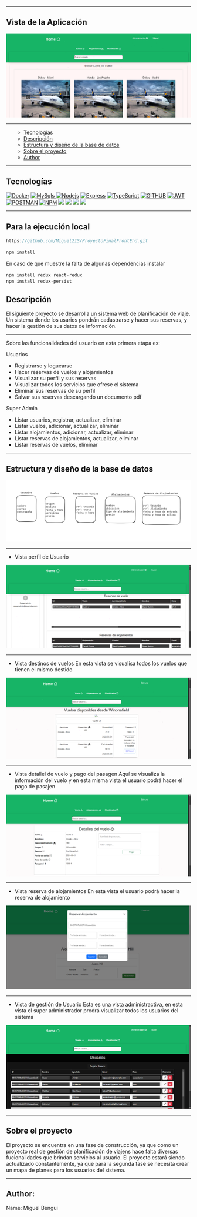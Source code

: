 
---
## Vista de la Aplicación
<img src="./src//img/principalFront.png">

---

<ul>

<ul>

<li><a href="#tecnologías">Tecnologías</a> </li>

<li><a href="#descripción">Descripción</a> </li>

<li> <a href="#estructura-y-diseño-de-la-base-de-datos">Estructura y diseño de la base de datos</a> </li>

<li> <a href="#sobreelproyecto">Sobre el proyecto </a> </li>
<li> <a href="#author">Author</a> </li>

</ul>

</ul>

---

## Tecnologías


<a href="https://www.docker.com/"><img src="https://img.shields.io/badge/docker-2496ED?style=for-the-badge&logo=docker&logoColor=white"
alt="Docker"></a>
<a href="https://www.mongodb.com/es"> <img src="https://img.shields.io/badge/MongoDB-4EA94B?style=for-the-badge&logo=mongodb&logoColor=white"
alt="MySqls"/> </a>
<a href="https://nodejs.org/en"><img src="https://img.shields.io/badge/NodeJs-339933?style=for-the-badge&logo=Node.js&logoColor=white"
alt="Nodejs" /></a>
<a href="https://expressjs.com/"><img src="https://img.shields.io/badge/Express.js-335933?style=for-the-badge&logo=express&logoColor=white"
alt="Express" /></a>
<a href="https://www.typescriptlang.org/"><img src="https://img.shields.io/badge/Typescript-3178C6?style=for-the-badge&logo=typescript&logoColor=white"
alt="TypeScript" /></a>
<a href="https://github.com/Miguel21S"><img src="https://img.shields.io/badge/GitHub-100000?style=for-the-badge&logo=github&logoColor=white" alt="GITHUB" /></a>
<a href="https://jwt.io/"><img src="https://img.shields.io/badge/JWT-000000?style=for-the-badge&logo=JSON%20web%20tokens&logoColor=white" alt="JWT" /></a>
<a href="https://www.postman.com/"><img src="https://img.shields.io/badge/Postman-FF6C37?style=for-the-badge&logo=Postman&logoColor=white" alt="POSTMAN" /></a>
<a href="https://www.npmjs.com/"><img src="https://img.shields.io/badge/npm-CB3837?style=for-the-badge&logo=npm&logoColor=white" alt="NPM"></a>
<a href=""><img src="https://img.shields.io/badge/CSS3-1572B6?style=for-the-badge&logo=css3&logoColor=white"></a>
<a href=""><img src="https://img.shields.io/badge/Redux-593D88?style=for-the-badge&logo=redux&logoColor=white"></a>
<a href="https://es.react.dev/"><img src="https://img.shields.io/badge/React-20232A?style=for-the-badge&logo=react&logoColor=61DAFB"></a>
<a href="https://mui.com/"><img src="https://img.shields.io/badge/Material%20UI-007FFF?style=for-the-badge&logo=mui&logoColor=white"></a>

---

## Para la ejecución local
```jsx
https://github.com/Miguel21S/ProyectoFinalFrontEnd.git
```
```jsx
npm install
```
En caso de que muestre la falta de algunas dependencias instalar 
```jsx
npm install redux react-redux
npm install redux-persist
```
## Descripción
El siguiente proyecto se desarrolla un sistema web de planificación de viaje. Un sistema donde los usarios pondrán cadastrarse y hacer sus reservas, y hacer la gestión de sus datos de información.

---
Sobre las funcionalidades del usuario en esta primera etapa es:

Usuarios
- Registrarse y loguearse
- Hacer reservas de vuelos y alojamientos
- Visualizar su perfil y sus reservas
- Visualizar todos los servicios que ofrese el sistema
- Eliminar sus reservas de su perfil
- Salvar sus reservas descargando un documento pdf

Super Admin
- Listar usuarios, registrar, actualizar, eliminar
- Listar vuelos, adicionar, actualizar, eliminar
- Listar alojamientos, adicionar, actualizar, eliminar
- Listar reservas de alojamientos, actualizar, eliminar
- Listar reservas de vuelos, eliminar

---
## Estructura y diseño de la base de datos

<img src="./src/img/b.d.png" alt="Model de bd">

---

- Vista perfil de Usuario

<img src="./src/img/perfilU.png" alt="Perfil de usuario">

---

- Vista destinos de vuelos
En esta vista se visualisa todos los vuelos que tienen el mismo destido

<img src="./src/img/vDestino.png" alt="Destinos de vuelos">

---

- Vista detallel de vuelo y pago del pasagen
Aquí se visualiza la información del vuelo y en esta misma vista el usuario podrá hacer el pago de pasajen

<img src="./src/img/vPasagen.png" alt="Pasagen del vuelo">

---

- Vista reserva de alojamientos
En esta vista el usuario podrá hacer la reserva de alojamiento

<img src="./src/img/rAlojamiento.png" alt="Reserva de alojamientos">

---

- Vista de gestión de Usuario
Esta es una vista administractiva, en esta vista el super administrador prodrá visualizar todos los usuarios del sistema

<img src="./src/img/gUsuario.png" alt="Gestión de usuario">

---

## Sobre el proyecto

El proyecto se encuentra en una fase de construcción, ya que como un proyecto real de gestión de planificación de viajens hace falta diversas fucionalidades que brindan servicios al usuario. El proyecto estará siendo actualizado constantemente, ya que para la segunda fase se necesita crear un mapa de planes para los usuarios del sistema.

---
## Author:

Name: Miguel Bengui
